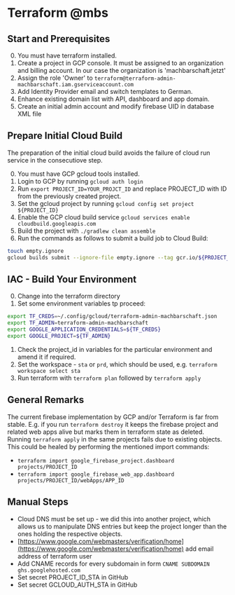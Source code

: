 # Terraform @mbs


## Start and Prerequisites

0. You must have terraform installed.
1. Create a project in GCP console. It must be assigned to an organization and billing account. In our case the organization is 'machbarschaft.jetzt'
2. Assign the role 'Owner' to `terraform@terraform-admin-machbarschaft.iam.gserviceaccount.com`
3. Add Identity Provider email and switch templates to German.
4. Enhance existing domain list with API, dashboard and app domain.
5. Create an initial admin account and modify firebase UID in database XML file 

## Prepare Initial Cloud Build

The preparation of the initial cloud build avoids the failure of cloud run service in the consecutiove step.

0. You must have GCP gcloud tools installed.
1. Login to GCP by running `gcloud auth login`
2. Run `export PROJECT_ID=YOUR_PROJCT_ID` and replace PROJECT_ID with ID from the previously created project.
3. Set the gcloud project by running `gcloud config set project ${PROJECT_ID}`
4. Enable the GCP cloud build service `gcloud services enable cloudbuild.googleapis.com`
5. Build the project with `./gradlew clean assemble`
6. Run the commands as follows to submit a build job to Cloud Build:
```bash
touch empty.ignore
gcloud builds submit --ignore-file empty.ignore --tag gcr.io/${PROJECT_ID}/machbarschaft-api:develop
```

## IAC - Build Your Environment

0. Change into the terraform directory
1. Set some environment variables tp proceed:
```bash
export TF_CREDS=~/.config/gcloud/terraform-admin-machbarschaft.json
export TF_ADMIN=terraform-admin-machbarschaft
export GOOGLE_APPLICATION_CREDENTIALS=${TF_CREDS}
export GOOGLE_PROJECT=${TF_ADMIN}
```
1. Check the project_id in variables for the particular environment and amend it if required.
2. Set the workspace - `sta` or `prd`, which should be used, e.g. `terraform workspace select sta`
3. Run terraform with `terraform plan` followed by `terraform apply`

## General Remarks

The current firebase implementation by GCP and/or Terraform is far from stable. E.g. if you run `terraform destroy` it keeps the firebase project and related web apps alive but marks them in terraform state as deleted. Running `terraform apply` in the same projects fails due to existing objects. This could be healed by performing the mentioned import commands:
- `terraform import google_firebase_project.dashboard projects/PROJECT_ID`
- `terraform import google_firebase_web_app.dashboard projects/PROJECT_ID/webApps/APP_ID`

## Manual Steps

- Cloud DNS must be set up - we did this into another project, which allows us to manipulate DNS entries but keep the project longer than the ones holding the respective objects.
- [https://www.google.com/webmasters/verification/home](https://www.google.com/webmasters/verification/home) add email address of terraform user
- Add CNAME records for every subdomain in form `CNAME SUBDOMAIN ghs.googlehosted.com`
- Set secret PROJECT_ID_STA in GitHub
- Set secret GCLOUD_AUTH_STA in GitHub
